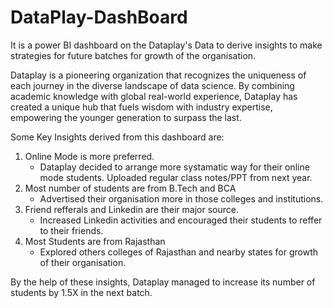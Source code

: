 # DataPlay-DashBoard
It is a power BI dashboard on the Dataplay's Data to derive insights to make strategies for future batches for growth of the organisation.

Dataplay is a pioneering organization that recognizes the uniqueness of each journey in the diverse landscape of data science. By combining academic knowledge with global real-world experience, Dataplay has created a unique hub that fuels wisdom with industry expertise, empowering the younger generation to surpass the last.


Some Key Insights derived from this dashboard are:
1. Online Mode is more preferred.
    - Dataplay decided to arrange more systamatic way for their online mode students. Uploaded regular class notes/PPT from next year.
2. Most number of students are from B.Tech and BCA
    - Advertised their organisation more in those colleges and institutions.
3. Friend refferals and Linkedin are their major source.
    - Increased Linkedin activities and encouraged their students to reffer to their friends.
4. Most Students are from Rajasthan
    - Explored others colleges of Rajasthan and nearby states for growth of their organisation.

By the help of these insights, Dataplay managed to increase its number of students by 1.5X in the next batch.
